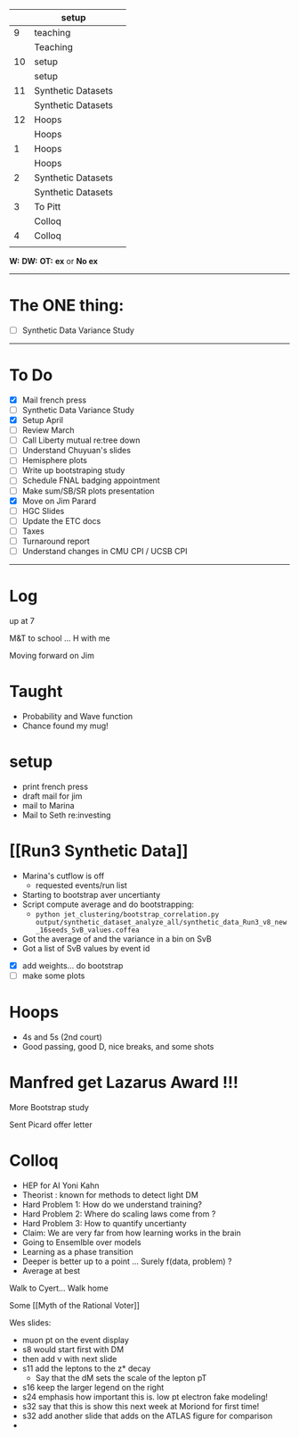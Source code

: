 
|     | setup              |     |
| --- | ------------------ | --- |
| 9   | teaching           |     |
|     | Teaching           |     |
| 10  | setup              |     |
|     | setup              |     |
| 11  | Synthetic Datasets |     |
|     | Synthetic Datasets |     |
| 12  | Hoops              |     |
|     | Hoops              |     |
| 1   | Hoops              |     |
|     | Hoops              |     |
| 2   | Synthetic Datasets |     |
|     | Synthetic Datasets |     |
| 3   | To Pitt            |     |
|     | Colloq             |     |
| 4   | Colloq             |     |
|     |                    |     |

**W:**
**DW:**
**OT:**
**ex** or **No ex**

---
# The ONE thing: 
- [ ] Synthetic Data Variance Study

---
# To Do

- [x] Mail french press
- [ ] Synthetic Data Variance Study
- [x] Setup April
- [ ] Review March
- [ ] Call Liberty mutual re:tree down
- [ ] Understand Chuyuan's slides
- [ ]  Hemisphere plots 
- [ ] Write up bootstraping study
- [ ]  Schedule FNAL badging appointment
- [ ] Make sum/SB/SR plots presentation
- [x] Move on Jim Parard
- [ ] HGC Slides
- [ ] Update the ETC docs
- [ ] Taxes
- [ ] Turnaround report
- [ ] Understand changes in CMU CPI / UCSB CPI

---

# Log

up at 7

M&T to school ... H with me

Moving forward on Jim
# Taught
- Probability and Wave function 
- Chance found my mug!

# setup
- print french press
- draft mail for jim 
- mail to Marina
- Mail to Seth re:investing

# [[Run3 Synthetic Data]]
- Marina's cutflow is off
	- requested events/run list
- Starting to bootstrap aver uncertianty 
- Script compute average and do bootstrapping:
	- `python jet_clustering/bootstrap_correlation.py output/synthetic_dataset_analyze_all/synthetic_data_Run3_v8_new_16seeds_SvB_values.coffea `
- Got the average of and the variance in a bin on SvB 
- Got a list of SvB values by event id
- [x] add weights... do bootstrap
- [ ] make some plots

# Hoops 
- 4s and 5s (2nd court)
- Good passing, good D, nice breaks, and some shots 

# Manfred get Lazarus Award !!!

More Bootstrap study

Sent Picard offer letter

# Colloq 
- HEP for AI Yoni Kahn
- Theorist : known for methods to detect light DM
- Hard Problem 1: How do we understand training?
- Hard Problem 2: Where do scaling laws come from ?
- Hard Problem 3: How to quantify uncertianty 
- Claim: We are very far from how learning works in the brain
- Going to Ensemlble over models
- Learning as a phase transition
- Deeper is better up to a point ... Surely f(data, problem) ?
- Average at best

Walk to Cyert... Walk home


Some [[Myth of the Rational Voter]]

Wes slides:
- muon pt on the event display
- s8 would start first with DM
- then add ν with next slide
- s11 add the leptons to the z* decay
	- Say that the dM sets the scale of the lepton pT
- s16 keep the larger legend on the right
- s24 emphasis how important this is. low pt electron fake modeling!
- s32 say that this is show this next week at Moriond for first time!
- s32 add another slide that adds on the ATLAS figure for comparison
- 

